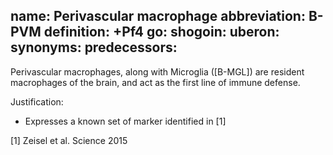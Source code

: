 name: Perivascular macrophage
abbreviation: B-PVM
definition: +Pf4
go:
shogoin: 
uberon:
synonyms:
predecessors:
---

Perivascular macrophages, along with Microglia ([B-MGL]) are resident macrophages of the brain, and act as the first line of immune defense.


Justification:

* Expresses a known set of marker identified in [1]

[1] Zeisel et al. Science 2015 
